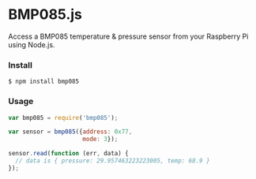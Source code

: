 # BMP085.js 

Access a BMP085 temperature & pressure sensor from your Raspberry Pi using Node.js.

### Install

```
$ npm install bmp085
```

### Usage

```javascript
var bmp085 = require('bmp085');

var sensor = bmp085({address: 0x77,
                     mode: 3});

sensor.read(function (err, data) {
  // data is { pressure: 29.957463223223005, temp: 68.9 }
});

```
